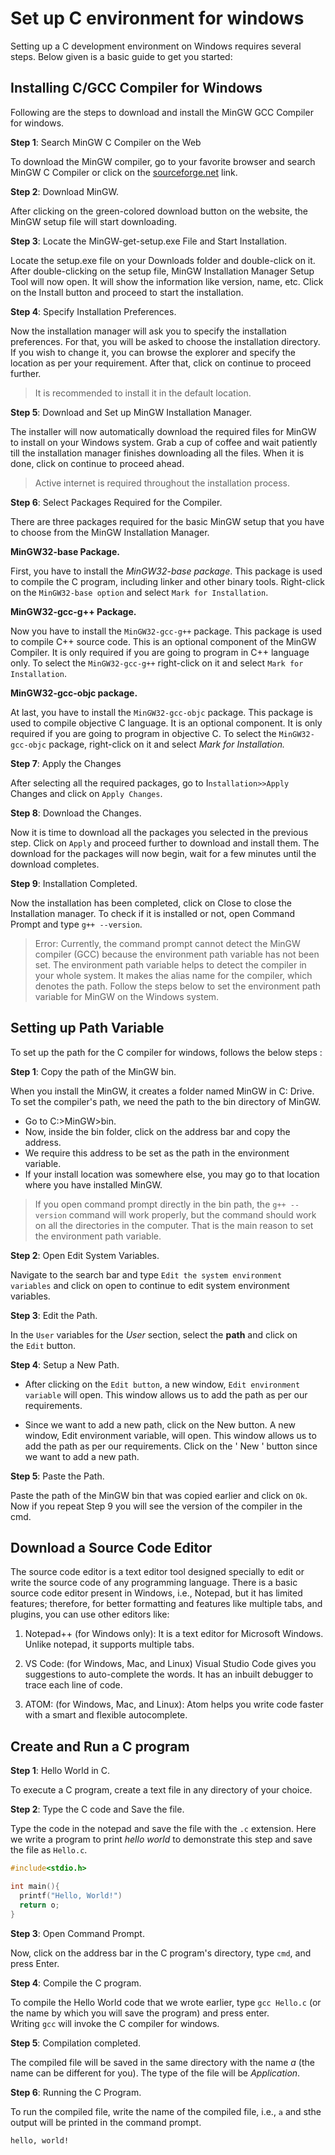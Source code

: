 
# Set up C environment for windows

Setting up a C development environment on Windows requires several steps. Below given is a basic guide to get you started:



## Installing C/GCC Compiler for Windows

Following are the steps to download and install the MinGW GCC Compiler for windows.

**Step 1**: Search MinGW C Compiler on the Web

  To download the MinGW compiler, go to your favorite browser and search MinGW C Compiler or click on the [sourceforge.net](https://www.google.com/search?q=mingw+c+compiler&rlz=1C1GCEA_enIN964IN964&oq=mingw+c+compiler&aqs=chrome..69i57j0i512l8.4872j0j15&sourceid=chrome&ie=UTF-8) link.

**Step 2**: Download MinGW.

  After clicking on the green-colored download button on the website, the MinGW setup file will start downloading.

**Step 3**: Locate the MinGW-get-setup.exe File and Start Installation.

  Locate the setup.exe file on your Downloads folder and double-click on it. After double-clicking on the setup file, MinGW Installation Manager Setup Tool will now open. It will show the information like version, name, etc. Click on the Install button and proceed to start the installation.
  
**Step 4**: Specify Installation Preferences.

  Now the installation manager will ask you to specify the installation preferences. For that, you will be asked to choose the installation directory. If you wish to change it, you can browse the explorer and specify the location as per your requirement. After that, click on continue to proceed further.

> It is recommended to install it in the default location.

**Step 5**: Download and Set up MinGW Installation Manager.

The installer will now automatically download the required files for MinGW to install on your Windows system. Grab a cup of coffee and wait patiently till the installation manager finishes downloading all the files. When it is done, click on continue to proceed ahead.

> Active internet is required throughout the installation process.

**Step 6**: Select Packages Required for the Compiler.

There are three packages required for the basic MinGW setup that you have to choose from the MinGW Installation Manager.

**MinGW32-base Package.**

First, you have to install the _MinGW32-base package_. This package is used to compile the C program, including linker and other binary tools. Right-click on the `MinGW32-base option` and select `Mark for Installation`.

**MinGW32-gcc-g++ Package.**

Now you have to install the `MinGW32-gcc-g++` package. This package is used to compile C++ source code. This is an optional component of the MinGW Compiler. It is only required if you are going to program in C++ language only. To select the `MinGW32-gcc-g++` right-click on it and select `Mark for Installation`.

**MinGW32-gcc-objc package.**

At last, you have to install the `MinGW32-gcc-objc` package. This package is used to compile objective C language. It is an optional component. It is only required if you are going to program in objective C. To select the `MinGW32-gcc-objc` package, right-click on it and select _Mark for Installation._

**Step 7**: Apply the Changes

After selecting all the required packages, go to I`nstallation>>Apply` Changes and click on `Apply Changes`.

**Step 8**: Download the Changes.

Now it is time to download all the packages you selected in the previous step. Click on `Apply` and proceed further to download and install them. The download for the packages will now begin, wait for a few minutes until the download completes.

**Step 9**: Installation Completed.

Now the installation has been completed, click on Close to close the Installation manager. To check if it is installed or not, open Command Prompt and type `g++ --version`.


> Error: Currently, the command prompt cannot detect the MinGW compiler (GCC) because the environment path variable has not been set. The environment path variable helps to detect the compiler in your whole system. It makes the alias name for the compiler, which denotes the path. Follow the steps below to set the environment path variable for MinGW on the Windows system.




## Setting up Path Variable

To set up the path for the C compiler for windows, follows the below steps :

**Step 1**: Copy the path of the MinGW bin.

When you install the MinGW, it creates a folder named MinGW in C: Drive. To set the compiler's path, we need the path to the bin directory of MinGW.

-   Go to C:>MinGW>bin.
-   Now, inside the bin folder, click on the address bar and copy the address.
-   We require this address to be set as the path in the environment variable.
-   If your install location was somewhere else, you may go to that location where you have installed MinGW.

> If you open command prompt directly in the bin path, the `g++ --version` command will work properly, but the command should work on all the directories in the computer. That is the main reason to set the environment path variable.

**Step 2**: Open Edit System Variables.

Navigate to the search bar and type `Edit the system environment variables` and click on open to continue to edit system environment variables.

**Step 3**: Edit the Path.

In the `User` variables for the _User_ section, select the **path** and click on the `Edit` button.

**Step 4**: Setup a New Path.

-   After clicking on the `Edit button`, a new window, `Edit environment variable` will open. This window allows us to add the path as per our requirements.

- Since we want to add a new path, click on the New button. A new window, Edit environment variable, will open. This window allows us to add the path as per our requirements. Click on the ' New ' button since we want to add a new path.

**Step 5**: Paste the Path.

Paste the path of the MinGW bin that was copied earlier and click on `Ok`. Now if you repeat Step 9 you will see the version of the compiler in the cmd.



## Download a Source Code Editor

The source code editor is a text editor tool designed specially to edit or write the source code of any programming language. There is a basic source code editor present in Windows, i.e., Notepad, but it has limited features; therefore, for better formatting and features like multiple tabs, and plugins, you can use other editors like:


1.  Notepad++ (for Windows only): It is a text editor for Microsoft Windows. Unlike notepad, it supports multiple tabs.

2.  VS Code: (for Windows, Mac, and Linux) Visual Studio Code gives you suggestions to auto-complete the words. It has an inbuilt debugger to trace each line of code.

3.  ATOM: (for Windows, Mac, and Linux): Atom helps you write code faster with a smart and flexible autocomplete.



## Create and Run a C program

**Step 1**: Hello World in C.

To execute a C program, create a text file in any directory of your choice.

**Step 2**: Type the C code and Save the file.

Type the code in the notepad and save the file with the `.c` extension. Here we write a program to print _hello world_ to demonstrate this step and save the file as `Hello.c`.

```c
#include<stdio.h>

int main(){
  printf("Hello, World!")
  return o;
}
```

**Step 3**: Open Command Prompt.

Now, click on the address bar in the C program's directory, type `cmd`, and press Enter.

**Step 4**: Compile the C program.

To compile the Hello World code that we wrote earlier, type `gcc Hello.c` (or the name by which you will save the program) and press enter. Writing `gcc` will invoke the C compiler for windows.

**Step 5**: Compilation completed.

The compiled file will be saved in the same directory with the name _a_ (the name can be different for you). The type of the file will be _Application_.

**Step 6**: Running the C Program.

To run the compiled file, write the name of the compiled file, i.e., `a` and sthe output will be printed in the command prompt.

```
hello, world!
```

